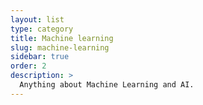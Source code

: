 ```yaml
---
layout: list
type: category
title: Machine learning
slug: machine-learning
sidebar: true
order: 2
description: >
  Anything about Machine Learning and AI.
---
```

